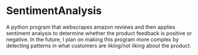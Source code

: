 # SentimentAnalysis
A python program that webscrapes amazon reviews and then applies sentiment analysis to determine whether the product feedback is positive or negative. In the future, I plan on making this program more complex by detecting patterns in what customers are liking/not liking about the product.
